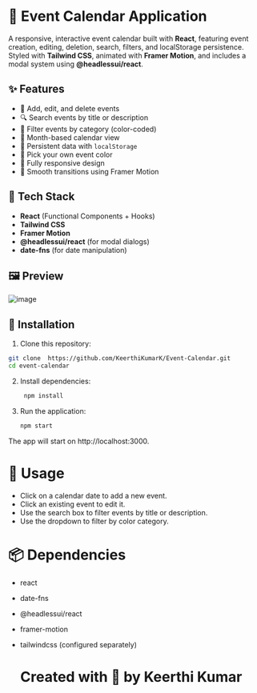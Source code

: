# 📅 Event Calendar Application

A responsive, interactive event calendar built with **React**, featuring event creation, editing, deletion, search, filters, and localStorage persistence. Styled with **Tailwind CSS**, animated with **Framer Motion**, and includes a modal system using **@headlessui/react**.

## ✨ Features

- 📌 Add, edit, and delete events
- 🔍 Search events by title or description
- 🎨 Filter events by category (color-coded)
- 📅 Month-based calendar view
- 💾 Persistent data with `localStorage`
- 🎨 Pick your own event color
- 📱 Fully responsive design
- 🎥 Smooth transitions using Framer Motion

## 🚀 Tech Stack

- **React** (Functional Components + Hooks)
- **Tailwind CSS**
- **Framer Motion**
- **@headlessui/react** (for modal dialogs)
- **date-fns** (for date manipulation)

## 🖼️ Preview

![image](https://github.com/user-attachments/assets/3b8fd6f4-9935-4fe7-8c38-40535e1213d0)
 

## 🔧 Installation

1. Clone this repository:

```bash
git clone  https://github.com/KeerthiKumarK/Event-Calendar.git
cd event-calendar

```
2. Install dependencies:

   ```bash
    npm install
   
3. Run the application:
   ```bash
   npm start
The app will start on http://localhost:3000.

# 🧠 Usage
- Click on a calendar date to add a new event.
- Click an existing event to edit it.
- Use the search box to filter events by title or description.
- Use the dropdown to filter by color category.

# 📦 Dependencies
- react
- date-fns
- @headlessui/react
- framer-motion
- tailwindcss (configured separately)

  # Created with 💙 by Keerthi Kumar
